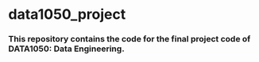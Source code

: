# data1050_project
### This repository contains the code for the final project code of DATA1050: Data Engineering.
